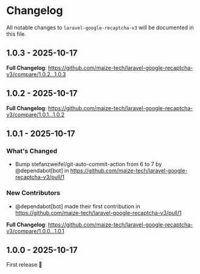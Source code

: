 # Changelog

All notable changes to `laravel-google-recaptcha-v3` will be documented in this file.

## 1.0.3 - 2025-10-17

**Full Changelog**: https://github.com/maize-tech/laravel-google-recaptcha-v3/compare/1.0.2...1.0.3

## 1.0.2 - 2025-10-17

**Full Changelog**: https://github.com/maize-tech/laravel-google-recaptcha-v3/compare/1.0.1...1.0.2

## 1.0.1 - 2025-10-17

### What's Changed

* Bump stefanzweifel/git-auto-commit-action from 6 to 7 by @dependabot[bot] in https://github.com/maize-tech/laravel-google-recaptcha-v3/pull/1

### New Contributors

* @dependabot[bot] made their first contribution in https://github.com/maize-tech/laravel-google-recaptcha-v3/pull/1

**Full Changelog**: https://github.com/maize-tech/laravel-google-recaptcha-v3/compare/1.0.0...1.0.1

## 1.0.0 - 2025-10-17

First release 🚀
